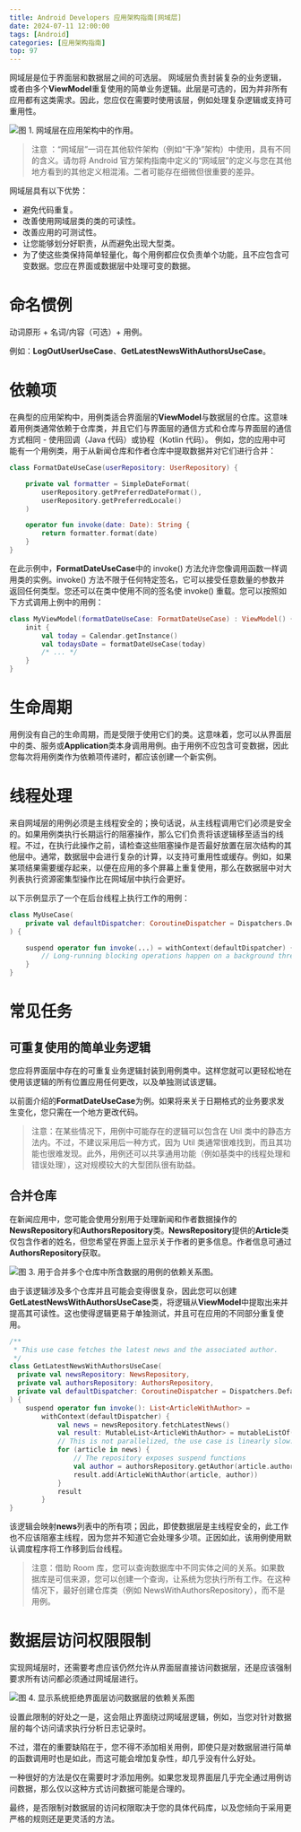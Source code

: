 ```yaml
---
title: Android Developers 应用架构指南[网域层]
date: 2024-07-11 12:00:00
tags: [Android]
categories: [应用架构指南]
top: 97
---
```

网域层是位于界面层和数据层之间的可选层。
网域层负责封装复杂的业务逻辑，或者由多个**ViewModel**重复使用的简单业务逻辑。此层是可选的，因为并非所有应用都有这类需求。因此，您应仅在需要时使用该层，例如处理复杂逻辑或支持可重用性。

![图 1. 网域层在应用架构中的作用。](https://developer.android.google.cn/static/topic/libraries/architecture/images/mad-arch-domain-overview.png?hl=zh-cn)

> 注意 ：“网域层”一词在其他软件架构（例如“干净”架构）中使用，具有不同的含义。请勿将 Android 官方架构指南中定义的“网域层”的定义与您在其他地方看到的其他定义相混淆。二者可能存在细微但很重要的差异。

网域层具有以下优势：

- 避免代码重复。
- 改善使用网域层类的类的可读性。
- 改善应用的可测试性。
- 让您能够划分好职责，从而避免出现大型类。
- 为了使这些类保持简单轻量化，每个用例都应仅负责单个功能，且不应包含可变数据。您应在界面或数据层中处理可变的数据。

# 命名惯例
动词原形 + 名词/内容（可选）+ 用例。

例如：**LogOutUserUseCase**、**GetLatestNewsWithAuthorsUseCase**。

# 依赖项
在典型的应用架构中，用例类适合界面层的**ViewModel**与数据层的仓库。这意味着用例类通常依赖于仓库类，并且它们与界面层的通信方式和仓库与界面层的通信方式相同 - 使用回调（Java 代码）或协程（Kotlin 代码）。
例如，您的应用中可能有一个用例类，用于从新闻仓库和作者仓库中提取数据并对它们进行合并：
```kotlin
class FormatDateUseCase(userRepository: UserRepository) {

    private val formatter = SimpleDateFormat(
        userRepository.getPreferredDateFormat(),
        userRepository.getPreferredLocale()
    )

    operator fun invoke(date: Date): String {
        return formatter.format(date)
    }
}
```

在此示例中，**FormatDateUseCase**中的 invoke() 方法允许您像调用函数一样调用类的实例。invoke() 方法不限于任何特定签名，它可以接受任意数量的参数并返回任何类型。您还可以在类中使用不同的签名使 invoke() 重载。您可以按照如下方式调用上例中的用例：
```kotlin
class MyViewModel(formatDateUseCase: FormatDateUseCase) : ViewModel() {
    init {
        val today = Calendar.getInstance()
        val todaysDate = formatDateUseCase(today)
        /* ... */
    }
}
```

# 生命周期
用例没有自己的生命周期，而是受限于使用它们的类。这意味着，您可以从界面层中的类、服务或**Application**类本身调用用例。由于用例不应包含可变数据，因此您每次将用例类作为依赖项传递时，都应该创建一个新实例。

# 线程处理
来自网域层的用例必须是主线程安全的；换句话说，从主线程调用它们必须是安全的。如果用例类执行长期运行的阻塞操作，那么它们负责将该逻辑移至适当的线程。不过，在执行此操作之前，请检查这些阻塞操作是否最好放置在层次结构的其他层中。通常，数据层中会进行复杂的计算，以支持可重用性或缓存。例如，如果某项结果需要缓存起来，以便在应用的多个屏幕上重复使用，那么在数据层中对大列表执行资源密集型操作比在网域层中执行会更好。

以下示例显示了一个在后台线程上执行工作的用例：
```kotlin
class MyUseCase(
    private val defaultDispatcher: CoroutineDispatcher = Dispatchers.Default
) {

    suspend operator fun invoke(...) = withContext(defaultDispatcher) {
        // Long-running blocking operations happen on a background thread.
    }
}
```

# 常见任务
## 可重复使用的简单业务逻辑
您应将界面层中存在的可重复业务逻辑封装到用例类中。这样您就可以更轻松地在使用该逻辑的所有位置应用任何更改，以及单独测试该逻辑。

以前面介绍的**FormatDateUseCase**为例。如果将来关于日期格式的业务要求发生变化，您只需在一个地方更改代码。
> 注意：在某些情况下，用例中可能存在的逻辑可以包含在 Util 类中的静态方法内。不过，不建议采用后一种方式，因为 Util 类通常很难找到，而且其功能也很难发现。此外，用例还可以共享通用功能（例如基类中的线程处理和错误处理），这对规模较大的大型团队很有助益。

## 合并仓库
在新闻应用中，您可能会使用分别用于处理新闻和作者数据操作的**NewsRepository**和**AuthorsRepository**类。**NewsRepository**提供的**Article**类仅包含作者的姓名，但您希望在界面上显示关于作者的更多信息。作者信息可通过**AuthorsRepository**获取。

![图 3. 用于合并多个仓库中所含数据的用例的依赖关系图。](https://developer.android.google.cn/static/topic/libraries/architecture/images/mad-arch-domain-multiple-repos.png?hl=zh-cn)

由于该逻辑涉及多个仓库并且可能会变得很复杂，因此您可以创建**GetLatestNewsWithAuthorsUseCase**类，将逻辑从**ViewModel**中提取出来并提高其可读性。这也使得逻辑更易于单独测试，并且可在应用的不同部分重复使用。
```kotlin
/**
 * This use case fetches the latest news and the associated author.
 */
class GetLatestNewsWithAuthorsUseCase(
  private val newsRepository: NewsRepository,
  private val authorsRepository: AuthorsRepository,
  private val defaultDispatcher: CoroutineDispatcher = Dispatchers.Default
) {
    suspend operator fun invoke(): List<ArticleWithAuthor> =
        withContext(defaultDispatcher) {
            val news = newsRepository.fetchLatestNews()
            val result: MutableList<ArticleWithAuthor> = mutableListOf()
            // This is not parallelized, the use case is linearly slow.
            for (article in news) {
                // The repository exposes suspend functions
                val author = authorsRepository.getAuthor(article.authorId)
                result.add(ArticleWithAuthor(article, author))
            }
            result
        }
}
```

该逻辑会映射**news**列表中的所有项；因此，即使数据层是主线程安全的，此工作也不应该阻塞主线程，因为您并不知道它会处理多少项。正因如此，该用例使用默认调度程序将工作移到后台线程。
> 注意：借助 Room 库，您可以查询数据库中不同实体之间的关系。如果数据库是可信来源，您可以创建一个查询，让系统为您执行所有工作。在这种情况下，最好创建仓库类（例如 NewsWithAuthorsRepository），而不是用例。

# 数据层访问权限限制
实现网域层时，还需要考虑应该仍然允许从界面层直接访问数据层，还是应该强制要求所有访问都必须通过网域层进行。

![图 4. 显示系统拒绝界面层访问数据层的依赖关系图](https://developer.android.google.cn/static/topic/libraries/architecture/images/mad-arch-domain-data-access-restriction.png?hl=zh-cn)

设置此限制的好处之一是，这会阻止界面绕过网域层逻辑，例如，当您对针对数据层的每个访问请求执行分析日志记录时。

不过，潜在的重要缺陷在于，您不得不添加相关用例，即使只是对数据层进行简单的函数调用时也是如此，而这可能会增加复杂性，却几乎没有什么好处。

一种很好的方法是仅在需要时才添加用例。如果您发现界面层几乎完全通过用例访问数据，那么仅以这种方式访问数据可能是合理的。

最终，是否限制对数据层的访问权限取决于您的具体代码库，以及您倾向于采用更严格的规则还是更灵活的方法。
